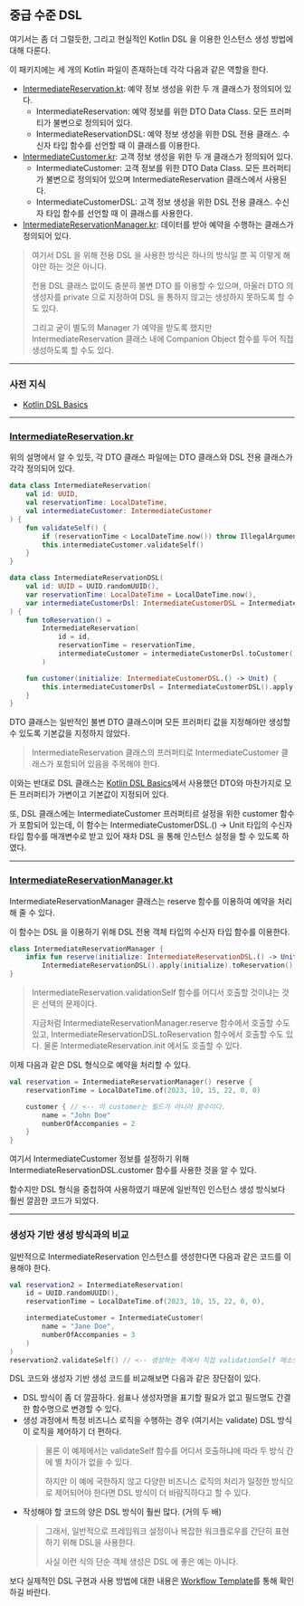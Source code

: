 ## 중급 수준 DSL

여기서는 좀 더 그럴듯한, 그리고 현실적인 Kotlin DSL 을 이용한 인스턴스 생성 방법에 대해 다룬다.

이 패키지에는 세 개의 Kotlin 파일이 존재하는데 각각 다음과 같은 역할을 한다.

- [IntermediateReservation.kt](IntermediateReservation.kt): 예약 정보 생성을 위한 두 개 클래스가 정의되어 있다.
    - IntermediateReservation: 예약 정보를 위한 DTO Data Class. 모든 프러퍼티가 불변으로 정의되어 있다.
    - IntermediateReservationDSL: 예약 정보 생성을 위한 DSL 전용 클래스. 수신자 타입 함수를 선언할 때 이 클래스를 이용한다.
- [IntermediateCustomer.kr](IntermediateCustomer.kt): 고객 정보 생성을 위한 두 개 클래스가 정의되어 있다.
    - IntermediateCustomer: 고객 정보를 위한 DTO Data Class. 모든 프러퍼티가 불변으로 정의되어 있으며 IntermediateReservation
      클래스에서 사용된다.
    - IntermediateCustomerDSL: 고객 정보 생성을 위한 DSL 전용 클래스. 수신자 타입 함수를 선언할 때 이 클래스를 사용한다.
- [IntermediateReservationManager.kr](IntermediateReservationManager.kt): 데이터를 받아 예약을 수행하는 클래스가 정의되어
  있다.

> 여기서 DSL 을 위해 전용 DSL 을 사용한 방식은 하나의 방식일 뿐 꼭 이렇게 해야만 하는 것은 아니다.
>
> 전용 DSL 클래스 없이도 충분히 불변 DTO 를 이용할 수 있으며, 아울러 DTO 의 생성자를 private 으로 지정하여 DSL 을 통하지 않고는 생성하지 못하도록 할 수도
> 있다.
>
> 그리고 굳이 별도의 Manager 가 예약을 받도록 했지만 IntermediateReservation 클래스 내에 Companion Object 함수를 두어 직접 생성하도록 할
> 수도 있다.

---

### 사전 지식

- [Kotlin DSL Basics](../basic/README.md)

---

### [IntermediateReservation.kr](./IntermediateReservation.kt)

위의 설명에서 알 수 있듯, 각 DTO 클래스 파일에는 DTO 클래스와 DSL 전용 클래스가 각각 정의되어 있다.

```kotlin
data class IntermediateReservation(
    val id: UUID,
    val reservationTime: LocalDateTime,
    val intermediateCustomer: IntermediateCustomer
) {
    fun validateSelf() {
        if (reservationTime < LocalDateTime.now()) throw IllegalArgumentException("Reservation Time should be after now")
        this.intermediateCustomer.validateSelf()
    }
}

data class IntermediateReservationDSL(
    val id: UUID = UUID.randomUUID(),
    var reservationTime: LocalDateTime = LocalDateTime.now(),
    var intermediateCustomerDsl: IntermediateCustomerDSL = IntermediateCustomerDSL()
) {
    fun toReservation() =
        IntermediateReservation(
            id = id,
            reservationTime = reservationTime,
            intermediateCustomer = intermediateCustomerDsl.toCustomer()
        )

    fun customer(initialize: IntermediateCustomerDSL.() -> Unit) {
        this.intermediateCustomerDsl = IntermediateCustomerDSL().apply(initialize)
    }
}
```

DTO 클래스는 일반적인 불변 DTO 클래스이며 모든 프러퍼티 값을 지정해야만 생성할 수 있도록 기본값을 지정하지 않았다.

> IntermediateReservation 클래스의 프러퍼티로 IntermediateCustomer 클래스가 포함되어 있음을 주목해야 한다.

이와는 반대로 DSL 클래스는 [Kotlin DSL Basics](../basic/README.md)에서 사용했던 DTO와 마찬가지로 모든 프러퍼티가 가변이고 기본값이 지정되어
있다.

또, DSL 클래스에는 IntermediateCustomer 프러퍼티르 설정을 위한 customer 함수가 포함되어 있는데, 이 함수는
IntermediateCustomerDSL.() -> Unit 타입의 수신자 타입 함수를 매개변수로 받고 있어 재차 DSL 을 통해 인스턴스 설정을 할 수 있도록 하였다.

---

### [IntermediateReservationManager.kt](./IntermediateReservationManager.kt)

IntermediateReservationManager 클래스는 reserve 함수를 이용하여 예약을 처리해 줄 수 있다.

이 함수는 DSL 을 이용하기 위해 DSL 전용 객체 타입의 수신자 타입 함수를 이용한다.

```kotlin
class IntermediateReservationManager {
    infix fun reserve(initialize: IntermediateReservationDSL.() -> Unit) =
        IntermediateReservationDSL().apply(initialize).toReservation().apply { validateSelf() }
}
```

> IntermediateReservation.validationSelf 함수를 어디서 호출할 것이냐는 것은 선택의 문제이다.
>
> 지금처럼 IntermediateReservationManager.reserve 함수에서 호출할 수도 있고,
> IntermediateReservationDSL.toReservation 함수에서 호출할 수도 있다.
> 물론 IntermediateReservation.init 에서도 호출할 수 있다.

이제 다음과 같은 DSL 형식으로 예약을 처리할 수 있다.

```kotlin
val reservation = IntermediateReservationManager() reserve {
    reservationTime = LocalDateTime.of(2023, 10, 15, 22, 0, 0)

    customer { // <-- 이 customer는 필드가 아니라 함수이다.
        name = "John Doe"
        numberOfAccompanies = 2
    }
}
```

여기서 IntermediateCustomer 정보를 설정하기 위해 IntermediateReservationDSL.customer 함수를 사용한 것을 알 수 있다.

함수지만 DSL 형식을 중첩하여 사용하였기 때문에 일반적인 인스턴스 생성 방식보다 훨씬 깔끔한 코드가 되었다.

---

### 생성자 기반 생성 방식과의 비교

일반적으로 IntermediateReservation 인스턴스를 생성한다면 다음과 같은 코드를 이용해야 한다.

```kotlin
val reservation2 = IntermediateReservation(
    id = UUID.randomUUID(),
    reservationTime = LocalDateTime.of(2023, 10, 15, 22, 0, 0),

    intermediateCustomer = IntermediateCustomer(
        name = "Jane Doe",
        numberOfAccompanies = 3
    )
)
reservation2.validateSelf() // <-- 생성하는 측에서 직접 validationSelf 메소드를 호출하여야 한다.
```

DSL 코드와 생성자 기반 생성 코드를 비교해보면 다음과 같은 장단점이 있다.

- DSL 방식이 좀 더 깔끔하다. 쉼표나 생성자명을 표기할 필요가 없고 필드명도 간결한 함수명으로 변경할 수 있다.
- 생성 과정에서 특정 비즈니스 로직을 수행하는 경우 (여기서는 validate) DSL 방식이 로직을 제어하기 더 편하다.
  > 물론 이 예제에서는 validateSelf 함수를 어디서 호출하냐에 따라 두 방식 간에 별 차이가 없을 수 있다.
  >
  > 하지만 이 예에 국한하지 않고 다양한 비즈니스 로직의 처리가 일정한 방식으로 제어되어야 한다면 DSL 방식이 더 바람직하다고 할 수 있다.
- 작성해야 할 코드의 양은 DSL 방식이 훨씬 많다. (거의 두 배)
  > 그래서, 일반적으로 프레임워크 설정이나 복잡한 워크플로우를 간단히 표현하기 위해 DSL을 사용한다.
  >
  > 사실 이런 식의 단순 객체 생성은 DSL 에 좋은 예는 아니다.

보다 실제적인 DSL 구현과 사용 방법에 대한 내용은 [Workflow Template](../workflow/README.md)를 통해 확인하길 바란다.